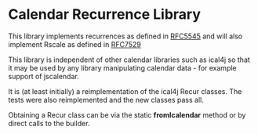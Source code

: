 # Calendar Recurrence Library

This library implements recurrences as defined in [RFC5545](https://tools.ietf.org/html/rfc5545) and will also implement Rscale as defined in [RFC7529](https://tools.ietf.org/html/rfc7529)

This library is independent of other calendar libraries such as ical4j so that it may be used by any library manipulating calendar data - for example support of jscalendar.

It is (at least initially) a reimplementation of the ical4j Recur classes. The tests were also reimplemented and the new classes pass all.

Obtaining a Recur class can be via the static **fromIcalendar** method or by direct calls to the builder.